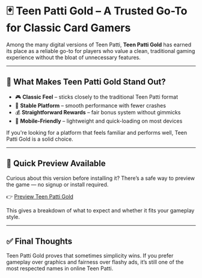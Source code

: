 # 🃏 Teen Patti Gold – A Trusted Go-To for Classic Card Gamers

Among the many digital versions of Teen Patti, **Teen Patti Gold** has earned its place as a reliable go-to for players who value a clean, traditional gaming experience without the bloat of unnecessary features.

---

## 🎯 What Makes Teen Patti Gold Stand Out?

- 🎮 **Classic Feel** – sticks closely to the traditional Teen Patti format
- 🔐 **Stable Platform** – smooth performance with fewer crashes
- 💰 **Straightforward Rewards** – fair bonus system without gimmicks
- 📱 **Mobile-Friendly** – lightweight and quick-loading on most devices

If you're looking for a platform that feels familiar and performs well, Teen Patti Gold is a solid choice.

---

## 🔗 Quick Preview Available

Curious about this version before installing it? There’s a safe way to preview the game — no signup or install required.

👉 [Preview Teen Patti Gold](https://www.explorerslots.com/preview.html?slug=Teen-Patti-Gold)

This gives a breakdown of what to expect and whether it fits your gameplay style.

---

## ✅ Final Thoughts

Teen Patti Gold proves that sometimes simplicity wins. If you prefer gameplay over graphics and fairness over flashy ads, it’s still one of the most respected names in online Teen Patti.

